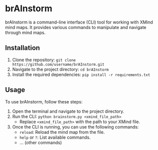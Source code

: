 # brAInstorm

brAInstorm is a command-line interface (CLI) tool for working with XMind mind maps. It provides various commands to manipulate and navigate through mind maps.

## Installation

1. Clone the repository: `git clone https://github.com/username/brAInstorm.git`
2. Navigate to the project directory: `cd brAInstorm`
3. Install the required dependencies: `pip install -r requirements.txt`

## Usage

To use brAInstorm, follow these steps:

1. Open the terminal and navigate to the project directory.
2. Run the CLI: `python brainstorm.py <xmind_file_path>`
   - Replace `<xmind_file_path>` with the path to your XMind file.
3. Once the CLI is running, you can use the following commands:
   - `reload`: Reload the mind map from the file.
   - `help` or `?`: List available commands.
   - ... (other commands)